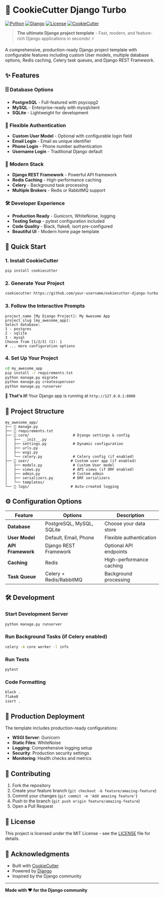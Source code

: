 # 🚀 CookieCutter Django Turbo

[![Python](https://img.shields.io/badge/Python-3.8+-blue.svg)](https://python.org)
[![Django](https://img.shields.io/badge/Django-4.2+-green.svg)](https://djangoproject.com)
[![License](https://img.shields.io/badge/License-MIT-yellow.svg)](LICENSE)
[![CookieCutter](https://img.shields.io/badge/CookieCutter-Template-red.svg)](https://cookiecutter.readthedocs.io)

> **The ultimate Django project template** - Fast, modern, and feature-rich Django applications in seconds! ⚡

A comprehensive, production-ready Django project template with configurable features including custom User models, multiple database options, Redis caching, Celery task queues, and Django REST Framework.

## ✨ Features

### 🗄️ **Database Options**
- **PostgreSQL** - Full-featured with psycopg2
- **MySQL** - Enterprise-ready with mysqlclient  
- **SQLite** - Lightweight for development

### 👤 **Flexible Authentication**
- **Custom User Model** - Optional with configurable login field
- **Email Login** - Email as unique identifier
- **Phone Login** - Phone number authentication
- **Username Login** - Traditional Django default

### 🚀 **Modern Stack**
- **Django REST Framework** - Powerful API framework
- **Redis Caching** - High-performance caching
- **Celery** - Background task processing
- **Multiple Brokers** - Redis or RabbitMQ support

### 🛠️ **Developer Experience**
- **Production Ready** - Gunicorn, WhiteNoise, logging
- **Testing Setup** - pytest configuration included
- **Code Quality** - Black, flake8, isort pre-configured
- **Beautiful UI** - Modern home page template

## 🚀 Quick Start

### 1. Install CookieCutter
```bash
pip install cookiecutter
```

### 2. Generate Your Project
```bash
cookiecutter https://github.com/your-username/ookiecutter-django-turbo
```

### 3. Follow the Interactive Prompts
```
project_name [My Django Project]: My Awesome App
project_slug [my_awesome_app]: 
Select database:
1 - postgres
2 - sqlite  
3 - mysql
Choose from [1/2/3] (1): 1
# ... more configuration options
```

### 4. Set Up Your Project
```bash
cd my_awesome_app
pip install -r requirements.txt
python manage.py migrate
python manage.py createsuperuser
python manage.py runserver
```

**🎉 That's it!** Your Django app is running at `http://127.0.0.1:8000`

## 📁 Project Structure

```
my_awesome_app/
├── 📄 manage.py
├── 📄 requirements.txt
├── 📁 core/                    # Django settings & config
│   ├── __init__.py
│   ├── settings.py            # Dynamic configuration
│   ├── urls.py
│   ├── wsgi.py
│   └── celery.py              # Celery config (if enabled)
├── 📁 user/                   # Custom user app (if enabled)
│   ├── models.py              # Custom User model
│   ├── views.py               # API views (if DRF enabled)
│   ├── admin.py               # Custom admin
│   ├── serializers.py         # DRF serializers
│   └── templates/
└── 📁 logs/                   # Auto-created logging
```

## ⚙️ Configuration Options

| Feature | Options | Description |
|---------|---------|-------------|
| **Database** | PostgreSQL, MySQL, SQLite | Choose your data store |
| **User Model** | Default, Email, Phone | Flexible authentication |
| **API Framework** | Django REST Framework | Optional API endpoints |
| **Caching** | Redis | High-performance caching |
| **Task Queue** | Celery + Redis/RabbitMQ | Background processing |

## 🛠️ Development

### Start Development Server
```bash
python manage.py runserver
```

### Run Background Tasks (if Celery enabled)
```bash
celery -A core worker -l info
```

### Run Tests
```bash
pytest
```

### Code Formatting
```bash
black .
flake8
isort .
```

## 🚀 Production Deployment

The template includes production-ready configurations:

- **WSGI Server**: Gunicorn
- **Static Files**: WhiteNoise
- **Logging**: Comprehensive logging setup
- **Security**: Production security settings
- **Monitoring**: Health checks and metrics

## 🤝 Contributing

1. Fork the repository
2. Create your feature branch (`git checkout -b feature/amazing-feature`)
3. Commit your changes (`git commit -m 'Add amazing feature'`)
4. Push to the branch (`git push origin feature/amazing-feature`)
5. Open a Pull Request

## 📄 License

This project is licensed under the MIT License - see the [LICENSE](LICENSE) file for details.

## 🙏 Acknowledgments

- Built with [CookieCutter](https://cookiecutter.readthedocs.io)
- Powered by [Django](https://djangoproject.com)
- Inspired by the Django community

---

**Made with ❤️ for the Django community**
